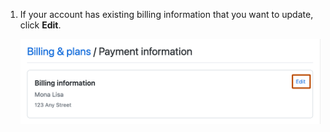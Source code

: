 1. If your account has existing billing information that you want to update, click **Edit**.

   ![Screenshot of the "Payment information" section. Next to "Billing information", a link, labeled "Edit", is highlighted with an orange outline.](/assets/images/help/billing/billing-information-edit-button.png)
